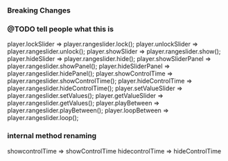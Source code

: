 ### Breaking Changes ###
### @TODO tell people what this is
player.lockSlider => player.rangeslider.lock();
player.unlockSlider => player.rangeslider.unlock();
player.showSlider => player.rangeslider.show();
player.hideSlider => player.rangeslider.hide();
player.showSliderPanel => player.rangeslider.showPanel();
player.hideSliderPanel => player.rangeslider.hidePanel();
player.showControlTime => player.rangeslider.showControlTime();
player.hideControlTime => player.rangeslider.hideControlTime();
player.setValueSlider => player.rangeslider.setValues();
player.getValueSlider => player.rangeslider.getValues();
player.playBetween => player.rangeslider.playBetween();
player.loopBetween => player.rangeslider.loop();

     
### internal method renaming
showcontrolTime => showControlTime
hidecontrolTime => hideControlTime